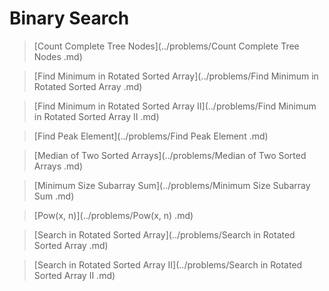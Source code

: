 # Binary Search

> [Count Complete Tree Nodes](../problems/Count Complete Tree Nodes .md)

> [Find Minimum in Rotated Sorted Array](../problems/Find Minimum in Rotated Sorted Array .md)

> [Find Minimum in Rotated Sorted Array II](../problems/Find Minimum in Rotated Sorted Array II .md)

> [Find Peak Element](../problems/Find Peak Element .md)

> [Median of Two Sorted Arrays](../problems/Median of Two Sorted Arrays .md)

> [Minimum Size Subarray Sum](../problems/Minimum Size Subarray Sum .md)

> [Pow(x, n)](../problems/Pow(x, n) .md)

> [Search in Rotated Sorted Array](../problems/Search in Rotated Sorted Array .md)

> [Search in Rotated Sorted Array II](../problems/Search in Rotated Sorted Array II .md)
